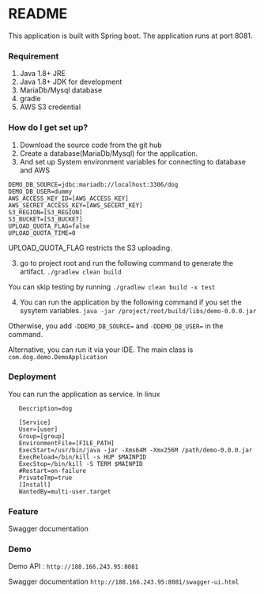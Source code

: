 # README #

This application is built with Spring boot. 
The application runs at port 8081.

### Requirement

1. Java 1.8+ JRE
2. Java 1.8+ JDK for development
3. MariaDb/Mysql database
4. gradle
5. AWS S3 credential

### How do I get set up? ###

1. Download the source code from the git hub
2. Create a database(MariaDb/Mysql) for the application.
2. And set up System environment variables for connecting to database and AWS

```
DEMO_DB_SOURCE=jdbc:mariadb://localhost:3306/dog
DEMO_DB_USER=dummy
AWS_ACCESS_KEY_ID=[AWS_ACCESS_KEY]
AWS_SECRET_ACCESS_KEY=[AWS_SECERT_KEY]
S3_REGION=[S3_REGION]
S3_BUCKET=[S3_BUCKET]
UPLOAD_QUOTA_FLAG=false
UPLOAD_QUOTA_TIME=0
```

UPLOAD_QUOTA_FLAG restricts the S3 uploading.

3. go to project root and run the following command to generate the artifact.
`./gradlew clean build`

You can skip testing by running 
`./gradlew clean build -x test`

4. You can run the application by the following command if you set the sysytem variables.
`java -jar /project/root/build/libs/demo-0.0.0.jar`

Otherwise, you add `-DDEMO_DB_SOURCE=` and `-DDEMO_DB_USER=` in the command.

Alternative, you can run it via your IDE.
The main class is 
`com.dog.demo.DemoApplication`

### Deployment

You can run the application as service.
In linux 
```[Unit]
   Description=dog
   
   [Service]
   User=[user]
   Group=[group]
   EnvironmentFile=[FILE_PATH]
   ExecStart=/usr/bin/java -jar -Xms64M -Xmx256M /path/demo-0.0.0.jar
   ExecReload=/bin/kill -s HUP $MAINPID
   ExecStop=/bin/kill -S TERM $MAINPID
   #Restart=on-failure
   PrivateTmp=true
   [Install]
   WantedBy=multi-user.target

```


### Feature

Swagger documentation 

### Demo
Demo API : `http://188.166.243.95:8081`

Swagger documentation 
`http://188.166.243.95:8081/swagger-ui.html`



